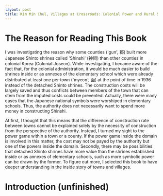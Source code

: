 ```yaml
---
layout: post
title: Kim Min Chul, Villages at Crossroads: Colonial Power and Rural Society (2012), Summary
---
```


# The Reason for Reading This Book

I was investigating the reason why some counties ('gun', 郡) built more Japanese Shinto shrines called 'Shinshi' (神祠) than other counties in colonial Korea (Colonial Joseon). While investigating, I became aware of the fact that, for the colonial administration, it would be much easier to build shrines inside or as annexes of the elementary school which were already distributed at least one per town ('myeon', 面) at the point of time in 1936 instead of the detached Shinto shrines. The construction costs will be largely saved and thus conflicts between members of the town that can stem from the imputed costs could be prevented. Actually, there were many cases that the Japanese national symbols were worshiped in elementary schools. Thus, the authority does not necessarily want to spend more money in constructing Shinshi.

At first, I thought that this means that the difference of construction rate between towns cannot be explained solely by the necessity of construction from the perspective of the authority. Instead, I turned my sight to the power game within a town or a county. If the power game inside the domain is involved in this matter, the cost may not be payed by the authority but one of the powers inside the domain. Secondly, there may be possibilities that detached Shinto shrines have more value than the shrines established inside or as annexes of elementary schools, such as more symbolic power can be drawn by the former. To figure out more, I selected this book to have deeper understanding in the inside story of towns and villages.

# Introduction (unfinished)
